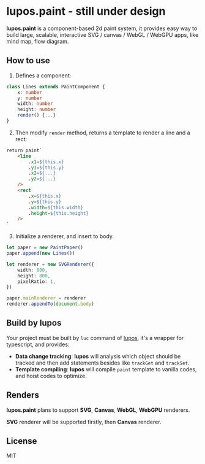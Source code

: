 # lupos.paint - still under design

**lupos.paint** is a component-based 2d paint system, it provides easy way to build large, scalable, interactive SVG / canvas / WebGL / WebGPU apps, like mind map, flow diagram.


## How to use

1. Defines a component:

```ts
class Lines extends PaintComponent {
	x: number
	y: number
	width: number
	height: number
	render() {...}
}
```

2. Then modify `render` method, returns a template to render a line and a rect:

```html
return paint`
	<line
		.x1=${this.x}
		.y1=${this.y}
		.x2=${...}
		.y2=${...}
	/>
	<rect
		.x=${this.x}
		.y=${this.y}
		.width=${this.width}
		.height=${this.height}
	/>
`
```

3. Initialize a renderer, and insert to body.

```ts
let paper = new PaintPaper()
paper.append(new Lines())

let renderer = new SVGRenderer({
	width: 800,
	height: 800,
	pixelRatio: 1,
})

paper.mainRenderer = renderer
renderer.appendTo(document.body)
```


## Build by **lupos**

Your project must be built by `luc` command of [lupos](https://github.com/pucelle/lupos), it's a wrapper for typescript, and provides:

- **Data change tracking**: **lupos** will analysis which object should be tracked and then add statements besides like `trackGet` and `trackSet`.
- **Template compiling**: **lupos** will compile `paint` template to vanilla codes, and hoist codes to optimize.



## Renders

**lupos.paint** plans to support **SVG**, **Canvas**, **WebGL**, **WebGPU** renderers.

**SVG** renderer will be supported firstly, then **Canvas** renderer.


## License

MIT